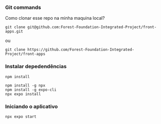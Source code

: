### Git commands 
Como clonar esse repo na minha maquina local?

```
git clone git@github.com:Forest-Foundation-Integrated-Project/front-apps.git
```

ou 

```
git clone https://github.com/Forest-Foundation-Integrated-Project/front-apps
```


### Instalar depedendências

```
npm install
```


```
npm install -g npx
npm install -g expo-cli
npx expo install

```

### Iniciando o aplicativo

```
npx expo start
```
